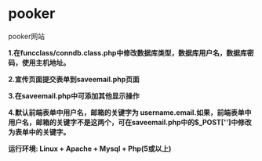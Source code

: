 pooker
======

pooker网站

  **1.在funcclass/conndb.class.php中修改数据库类型，数据库用户名，数据库密码，使用主机地址。**
  
  **2.宣传页面提交表单到saveemail.php页面**
  
  **3.在saveemail.php中可添加其他显示操作**
  
  **4.默认前端表单中用户名，邮箱的关键字为 username.email.如果，前端表单中用户名，邮箱的关键字不是这两个，可在saveemail.php中的$_POST['']中修改为表单中的关键字。**
  
  **运行环境: Linux + Apache + Mysql + Php(5或以上)**
  
